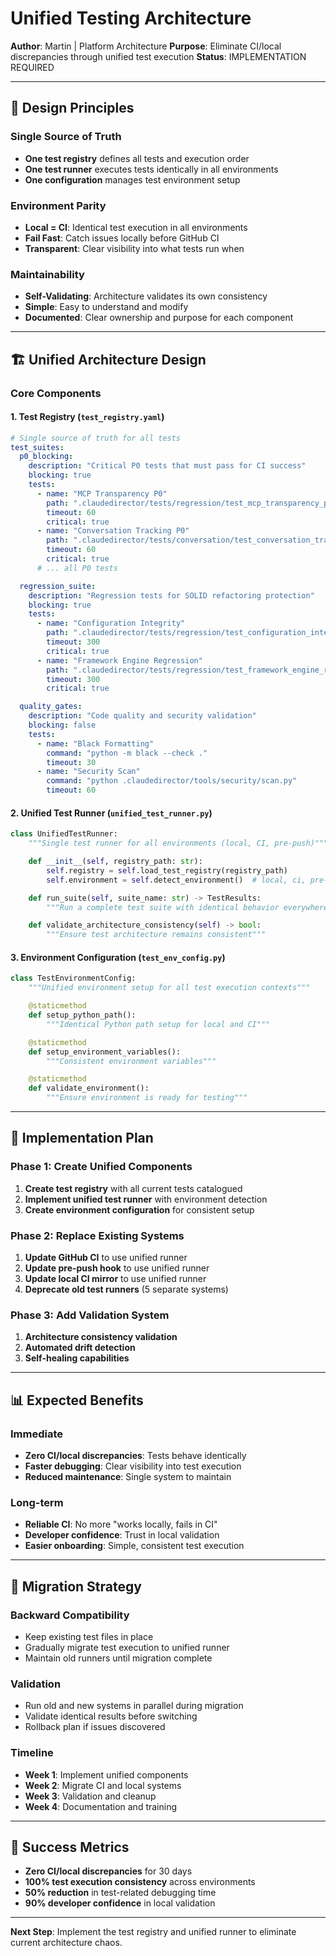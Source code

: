 # Unified Testing Architecture

**Author**: Martin | Platform Architecture
**Purpose**: Eliminate CI/local discrepancies through unified test execution
**Status**: IMPLEMENTATION REQUIRED

---

## 🎯 **Design Principles**

### **Single Source of Truth**
- **One test registry** defines all tests and execution order
- **One test runner** executes tests identically in all environments
- **One configuration** manages test environment setup

### **Environment Parity**
- **Local = CI**: Identical test execution in all environments
- **Fail Fast**: Catch issues locally before GitHub CI
- **Transparent**: Clear visibility into what tests run when

### **Maintainability**
- **Self-Validating**: Architecture validates its own consistency
- **Simple**: Easy to understand and modify
- **Documented**: Clear ownership and purpose for each component

---

## 🏗️ **Unified Architecture Design**

### **Core Components**

#### **1. Test Registry (`test_registry.yaml`)**
```yaml
# Single source of truth for all tests
test_suites:
  p0_blocking:
    description: "Critical P0 tests that must pass for CI success"
    blocking: true
    tests:
      - name: "MCP Transparency P0"
        path: ".claudedirector/tests/regression/test_mcp_transparency_p0.py"
        timeout: 60
        critical: true
      - name: "Conversation Tracking P0"
        path: ".claudedirector/tests/conversation/test_conversation_tracking_p0.py"
        timeout: 60
        critical: true
      # ... all P0 tests

  regression_suite:
    description: "Regression tests for SOLID refactoring protection"
    blocking: true
    tests:
      - name: "Configuration Integrity"
        path: ".claudedirector/tests/regression/test_configuration_integrity.py"
        timeout: 300
        critical: true
      - name: "Framework Engine Regression"
        path: ".claudedirector/tests/regression/test_framework_engine_regression.py"
        timeout: 300
        critical: true

  quality_gates:
    description: "Code quality and security validation"
    blocking: false
    tests:
      - name: "Black Formatting"
        command: "python -m black --check ."
        timeout: 30
      - name: "Security Scan"
        command: "python .claudedirector/tools/security/scan.py"
        timeout: 60
```

#### **2. Unified Test Runner (`unified_test_runner.py`)**
```python
class UnifiedTestRunner:
    """Single test runner for all environments (local, CI, pre-push)"""

    def __init__(self, registry_path: str):
        self.registry = self.load_test_registry(registry_path)
        self.environment = self.detect_environment()  # local, ci, pre-push

    def run_suite(self, suite_name: str) -> TestResults:
        """Run a complete test suite with identical behavior everywhere"""

    def validate_architecture_consistency(self) -> bool:
        """Ensure test architecture remains consistent"""
```

#### **3. Environment Configuration (`test_env_config.py`)**
```python
class TestEnvironmentConfig:
    """Unified environment setup for all test execution contexts"""

    @staticmethod
    def setup_python_path():
        """Identical Python path setup for local and CI"""

    @staticmethod
    def setup_environment_variables():
        """Consistent environment variables"""

    @staticmethod
    def validate_environment():
        """Ensure environment is ready for testing"""
```

---

## 🔧 **Implementation Plan**

### **Phase 1: Create Unified Components**
1. **Create test registry** with all current tests catalogued
2. **Implement unified test runner** with environment detection
3. **Create environment configuration** for consistent setup

### **Phase 2: Replace Existing Systems**
1. **Update GitHub CI** to use unified runner
2. **Update pre-push hook** to use unified runner
3. **Update local CI mirror** to use unified runner
4. **Deprecate old test runners** (5 separate systems)

### **Phase 3: Add Validation System**
1. **Architecture consistency validation**
2. **Automated drift detection**
3. **Self-healing capabilities**

---

## 📊 **Expected Benefits**

### **Immediate**
- **Zero CI/local discrepancies**: Tests behave identically
- **Faster debugging**: Clear visibility into test execution
- **Reduced maintenance**: Single system to maintain

### **Long-term**
- **Reliable CI**: No more "works locally, fails in CI"
- **Developer confidence**: Trust in local validation
- **Easier onboarding**: Simple, consistent test execution

---

## 🚨 **Migration Strategy**

### **Backward Compatibility**
- Keep existing test files in place
- Gradually migrate test execution to unified runner
- Maintain old runners until migration complete

### **Validation**
- Run old and new systems in parallel during migration
- Validate identical results before switching
- Rollback plan if issues discovered

### **Timeline**
- **Week 1**: Implement unified components
- **Week 2**: Migrate CI and local systems
- **Week 3**: Validation and cleanup
- **Week 4**: Documentation and training

---

## 🎯 **Success Metrics**

- **Zero CI/local discrepancies** for 30 days
- **100% test execution consistency** across environments
- **50% reduction** in test-related debugging time
- **90% developer confidence** in local validation

---

**Next Step**: Implement the test registry and unified runner to eliminate current architecture chaos.
